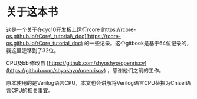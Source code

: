 # 关于这本书

这是一个关于在cyc10开发板上运行rcore [https://rcore-os.github.io/rCore\_tutorial\_doc](https://rcore-os.github.io/rCore_tutorial_doc) 的一些记录。这个gitbook是基于64位记录的，我这里迁移到了32位。

CPU及bbl修改自 [https://github.com/shyoshyo/openriscv](https://github.com/shyoshyo/openriscv) ，感谢他们之前的工作。

原本使用的是Verilog语言CPU，本文也会讲解将Verilog语言CPU替换为Chisel语言CPU的相关事宜。

